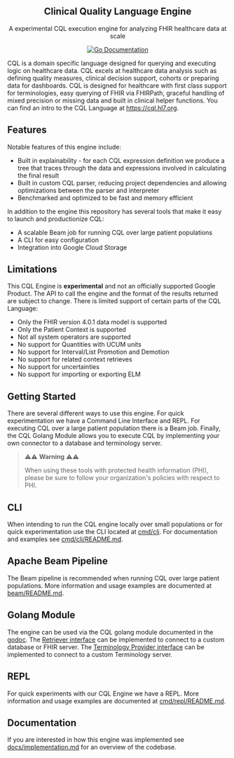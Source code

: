 <p align="center">
  <h2 align=center>Clinical Quality Language Engine</h2>
  <p align="center">A experimental CQL execution engine for analyzing FHIR healthcare data at
scale<p>
  <p align="center"> 
  <a href="https://godoc.org/github.com/google/cql">
    <img src="https://godoc.org/github.com/google/cql?status.svg" alt="Go Documentation" />
  </a>
</p>



CQL is a domain specific language designed for querying and executing logic on
healthcare data. CQL excels at healthcare data analysis such as defining quality
measures, clinical decision support, cohorts or preparing data for dashboards.
CQL is designed for healthcare with first class support for terminologies, easy
querying of FHIR via FHIRPath, graceful handling of mixed precision or missing
data and built in clinical helper functions. You can find an intro to the CQL
Language at https://cql.hl7.org.

## Features

Notable features of this engine include:

- Built in explainability - for each CQL expression definition we produce a tree
that traces through the data and expressions involved in calculating the final
result
- Built in custom CQL parser, reducing project dependencies and allowing
optimizations between the parser and interpreter
- Benchmarked and optimized to be fast and memory efficient

In addition to the engine this repository has several tools that make it easy to
launch and productionize CQL:

- A scalable Beam job for running CQL over large patient populations
- A CLI for easy configuration
- Integration into Google Cloud Storage

## Limitations

This CQL Engine is **experimental** and not an officially supported Google
Product. The API to call the engine and the format of the results returned are
subject to change. There is limited support of certain parts of the CQL
Language:

- Only the FHIR version 4.0.1 data model is supported
- Only the Patient Context is supported
- Not all system operators are supported
- No support for Quantities with UCUM units
- No support for Interval/List Promotion and Demotion
- No support for related context retrieves
- No support for uncertainties
- No support for importing or exporting ELM

## Getting Started

There are several different ways to use this engine. For quick experimentation
we have a Command Line Interface and REPL. For executing CQL over a large
patient population there is a Beam job. Finally, the CQL Golang Module allows
you to execute CQL by implementing your own connector to a database and
terminology server.

> ⚠️⚠️  **Warning**  ⚠️⚠️
>
> When using these tools with protected health information (PHI), please be sure
to follow your organization's policies with respect to PHI.

## CLI

When intending to run the CQL engine locally over small populations or for quick
experimentation use the CLI located at [cmd/cli](cmd/cli). For documentation
and examples see [cmd/cli/README.md](cmd/cli/README.md).

## Apache Beam Pipeline

The Beam pipeline is recommended when running CQL over large patient populations.
More information and usage examples are documented at
[beam/README.md](beam/README.md).

## Golang Module

The engine can be used via the CQL golang module documented in the
[godoc](https://pkg.go.dev/github.com/google/cql).
The [Retriever interface](retriever/retriever.go) can be implemented to connect
to a custom database or FHIR server. The
[Terminology Provider interface](terminology/provider.go) can be implemented to
connect to a custom Terminology server.

## REPL

For quick experiments with our CQL Engine we have a REPL. More information and
usage examples are documented at [cmd/repl/README.md](cmd/repl/README.md).

## Documentation

If you are interested in how this engine was implemented see
[docs/implementation.md](docs/implementation.md) for an overview of the
codebase.
